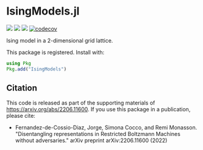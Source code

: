 # IsingModels.jl

[![](https://img.shields.io/badge/docs-stable-blue.svg)](https://cossio.github.io/IsingModels.jl/stable)
[![](https://img.shields.io/badge/docs-dev-blue.svg)](https://cossio.github.io/IsingModels.jl/dev)
![](https://github.com/cossio/IsingModels.jl/workflows/CI/badge.svg)
[![codecov](https://codecov.io/gh/cossio/IsingModels.jl/branch/main/graph/badge.svg?token=nRdk89G7HX)](https://codecov.io/gh/cossio/IsingModels.jl)

Ising model in a 2-dimensional grid lattice.

This package is registered. Install with:

```julia
using Pkg
Pkg.add("IsingModels")
```

## Citation

This code is released as part of the supporting materials of https://arxiv.org/abs/2206.11600. If you use this package in a publication, please cite:

* Fernandez-de-Cossio-Diaz, Jorge, Simona Cocco, and Remi Monasson. "Disentangling representations in Restricted Boltzmann Machines without adversaries." arXiv preprint arXiv:2206.11600 (2022)
